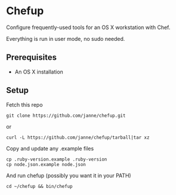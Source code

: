 Chefup
======

Configure frequently-used tools for an OS X workstation with Chef.

Everything is run in user mode, no sudo needed.

Prerequisites
-------------
* An OS X installation

Setup
-----

Fetch this repo

    git clone https://github.com/janne/chefup.git

or

    curl -L https://github.com/janne/chefup/tarball|tar xz

Copy and update any .example files

    cp .ruby-version.example .ruby-version
    cp node.json.example node.json

And run chefup (possibly you want it in your PATH)

    cd ~/chefup && bin/chefup
